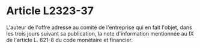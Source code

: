 # Article L2323-37

L'auteur de l'offre adresse au comité de l'entreprise qui en fait l'objet, dans les trois jours suivant sa publication, la note d'information mentionnée au IX de l'article L. 621-8 du code monétaire et financier.